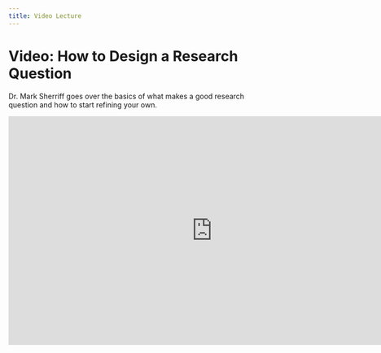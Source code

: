 ```yaml
---
title: Video Lecture
---
```


# Video: How to Design a Research Question

Dr. Mark Sherriff goes over the basics of what makes a good research question and how to start refining your own.

<iframe width="800" height="450" src="https://www.youtube.com/embed/7ANrH7hB3Ts" title="YouTube video player" frameborder="0" allow="accelerometer; autoplay; clipboard-write; encrypted-media; gyroscope; picture-in-picture" allowfullscreen></iframe>